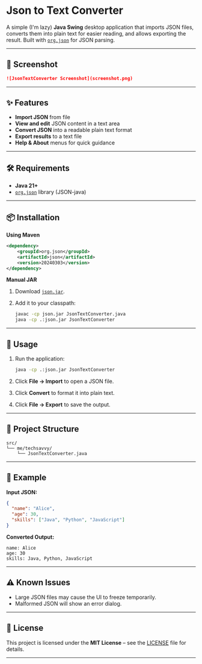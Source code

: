# Json to Text Converter

A simple (I'm lazy) **Java Swing** desktop application that imports JSON files, converts them into plain text for easier reading, and allows exporting the result.
Built with [`org.json`](https://stleary.github.io/JSON-java/) for JSON parsing.

---

## 📸 Screenshot

```md
![JsonTextConverter Screenshot](screenshot.png)
```

---

## ✨ Features

* **Import JSON** from file
* **View and edit** JSON content in a text area
* **Convert JSON** into a readable plain text format
* **Export results** to a text file
* **Help & About** menus for quick guidance

---

## 🛠 Requirements

* **Java 21+**
* [`org.json`](https://stleary.github.io/JSON-java/) library (JSON-java)

---

## 📦 Installation

**Using Maven**

```xml
<dependency>
    <groupId>org.json</groupId>
    <artifactId>json</artifactId>
    <version>20240303</version>
</dependency>
```

**Manual JAR**

1. Download [`json.jar`](https://mvnrepository.com/artifact/org.json/json).
2. Add it to your classpath:

   ```bash
   javac -cp json.jar JsonTextConverter.java
   java -cp .:json.jar JsonTextConverter
   ```

---

## 🚀 Usage

1. Run the application:

   ```bash
   java -cp .:json.jar JsonTextConverter
   ```
2. Click **File → Import** to open a JSON file.
3. Click **Convert** to format it into plain text.
4. Click **File → Export** to save the output.

---

## 📂 Project Structure

```
src/
└── me/techsavvy/
    └── JsonTextConverter.java
```

---

## 🧪 Example

**Input JSON:**

```json
{
  "name": "Alice",
  "age": 30,
  "skills": ["Java", "Python", "JavaScript"]
}
```

**Converted Output:**

```
name: Alice
age: 30
skills: Java, Python, JavaScript
```

---

## ⚠️ Known Issues

* Large JSON files may cause the UI to freeze temporarily.
* Malformed JSON will show an error dialog.

---

## 📜 License

This project is licensed under the **MIT License** – see the [LICENSE](LICENSE) file for details.

---
